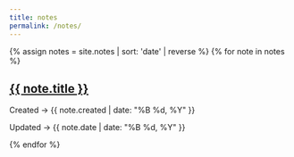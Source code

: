 ```yaml
---
title: notes
permalink: /notes/
---
```


{% assign notes = site.notes | sort: 'date' | reverse %}
{% for note in notes %}
<h2><a href="{{ note.url }}" >{{ note.title }}</a></h2>

<p class="sub">
Created → {{ note.created  | date: "%B %d, %Y" }}
<!--:: {{ note.created | date: "%Y※%m※%d" | xyz }}-->
</p>

<p class="sub">
Updated → {{ note.date  | date: "%B %d, %Y" }}
<!--:: {{ note.date | date: "%Y※%m※%d" | xyz }}-->
</p>
{% endfor %}

